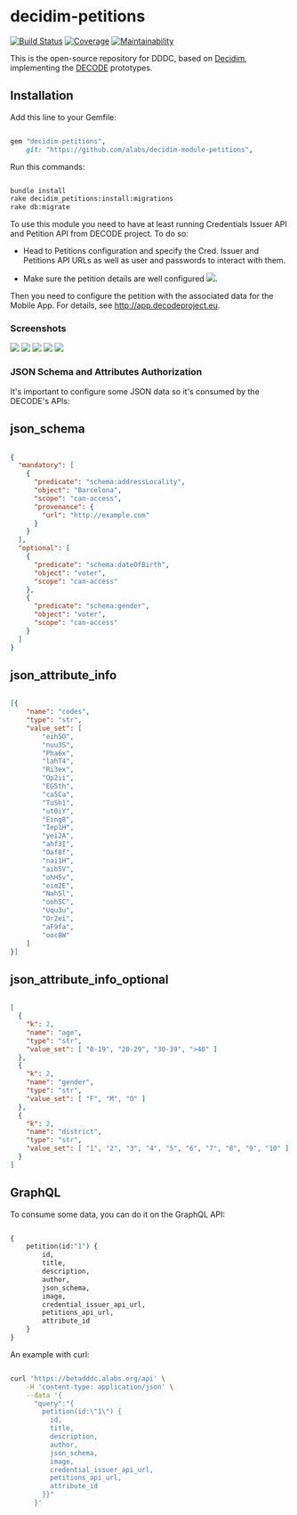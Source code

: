 # decidim-petitions

[![Build Status](https://img.shields.io/circleci/project/github/alabs/decidim-module-petitions/master.svg)](https://circleci.com/gh/alabs/decidim-module-petitions)
[![Coverage](https://img.shields.io/codeclimate/coverage/alabs/decidim-module-petitions.svg)](https://codeclimate.com/github/alabs/decidim-module-petitions)
[![Maintainability](https://img.shields.io/codeclimate/maintainability/alabs/decidim-module-petitions.svg)](https://codeclimate.com/github/alabs/decidim-module-petitions)

This is the open-source repository for DDDC, based on [Decidim](https://github.com/decidim/decidim),
implementing the [DECODE](https://decodeproject.eu/) prototypes.

## Installation

Add this line to your Gemfile:

```ruby

gem "decidim-petitions",
    git: "https://github.com/alabs/decidim-module-petitions",

```

Run this commands:

```bash

bundle install
rake decidim_petitions:install:migrations
rake db:migrate
```

To use this module you need to have at least running Credentials Issuer API and Petition API from DECODE project. To do so:

- Head to Petitions configuration and specify the Cred. Issuer and Petitions API URLs as well as user and passwords to interact with them.

- Make sure the petition details are well configured ![](docs/decode-petitions-cog.png).

Then you need to configure the petition with the associated data for the Mobile App. For details, see http://app.decodeproject.eu.

### Screenshots

![](docs/decode-petitions-01.png)
![](docs/decode-petitions-02.png)
![](docs/decode-petitions-03.png)
![](docs/decode-petitions-04.png)
![](docs/decode-petitions-05.png)

### JSON Schema and Attributes Authorization

It's important to configure some JSON data so it's consumed by the DECODE's APIs:

## json_schema

```json

{
  "mandatory": [
    {
      "predicate": "schema:addressLocality",
      "object": "Barcelona",
      "scope": "can-access",
      "provenance": {
        "url": "http://example.com"
      }
    }
  ],
  "optional": [
    {
      "predicate": "schema:dateOfBirth",
      "object": "voter",
      "scope": "can-access"
    },
    {
      "predicate": "schema:gender",
      "object": "voter",
      "scope": "can-access"
    }
  ]
}

```

## json_attribute_info

```json

[{
    "name": "codes",
    "type": "str",
    "value_set": [
        "eih5O",
        "nuu3S",
        "Pha6x",
        "lahT4",
        "Ri3ex",
        "Op2ii",
        "EG5th",
        "ca5Ca",
        "TuSh1",
        "ut0iY",
        "Eing8",
        "Iep1H",
        "yei2A",
        "ahf3I",
        "Oaf8f",
        "nai1H",
        "aib5V",
        "ohH5v",
        "eim2E",
        "Nah5l",
        "ooh5C",
        "Uqu3u",
        "Or2ei",
        "aF9fa",
        "ooc8W"
    ]
}]

```

## json_attribute_info_optional

```json

[
  {
    "k": 2,
    "name": "age",
    "type": "str",
    "value_set": [ "0-19", "20-29", "30-39", ">40" ]
  },
  {
    "k": 2,
    "name": "gender",
    "type": "str",
    "value_set": [ "F", "M", "O" ]
  },
  {
    "k": 2,
    "name": "district",
    "type": "str",
    "value_set": [ "1", "2", "3", "4", "5", "6", "7", "8", "9", "10" ]
  }
]

```

## GraphQL

To consume some data, you can do it on the GraphQL API:

```graphql

{
    petition(id:"1") {
        id,
        title,
        description,
        author,
        json_schema,
        image,
        credential_issuer_api_url,
        petitions_api_url,
        attribute_id
    }
}

```

An example with curl:

```bash

curl 'https://betadddc.alabs.org/api' \
    -H 'content-type: application/json' \
    --data '{
      "query":"{
        petition(id:\"1\") {
          id,
          title,
          description,
          author,
          json_schema,
          image,
          credential_issuer_api_url,
          petitions_api_url,
          attribute_id
        }}"
      }'

```
